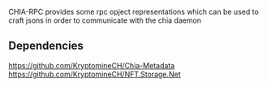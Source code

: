 CHIA-RPC provides some rpc opject representations which can be used to craft jsons in order to communicate with the chia daemon

## Dependencies
https://github.com/KryptomineCH/Chia-Metadata
https://github.com/KryptomineCH/NFT.Storage.Net

